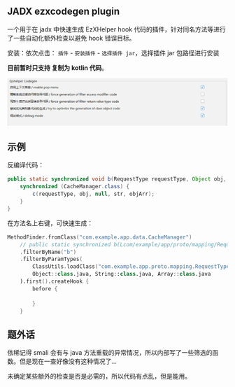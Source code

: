 ## JADX ezxcodegen plugin

一个用于在 jadx 中快速生成 EzXHelper hook 代码的插件，针对同名方法等进行了一些自动化额外检查以避免 hook 错误目标。

安装：依次点击： `插件` - `安装插件` - `选择插件 jar`，选择插件 jar 包路径进行安装

**目前暂时只支持 复制为 kotlin 代码**。

![配置](./imgs/1.png)


## 示例

反编译代码：

```java
public static synchronized void b(RequestType requestType, Object obj, String str, Object... objArr) {
    synchronized (CacheManager.class) {
        c(requestType, obj, null, str, objArr);
    }
}
```

在方法名上右键，可快速生成：

```kotlin
MethodFinder.fromClass("com.example.app.data.CacheManager")
    // public static synchronized b(Lcom/example/app/proto/mapping/RequestType;Ljava/lang/Object;Ljava/lang/String;[Ljava/lang/Object;)V
    .filterByName("b")
    .filterByParamTypes(
        ClassUtils.loadClass("com.example.app.proto.mapping.RequestType"),
        Object::class.java, String::class.java, Array::class.java
    ).first().createHook {
        before {

        }
    }
```

## 题外话

依稀记得 smali 会有与 java 方法重载的异常情况，所以内部写了一些筛选的函数。但是现在一查好像没有这种情况了...

未确定某些额外的检查是否是必需的，所以代码有点乱，但是能用。
